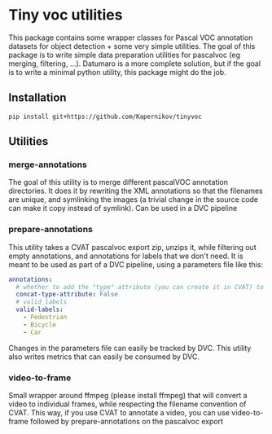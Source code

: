 # Tiny voc utilities

This package contains some wrapper classes for Pascal VOC annotation datasets for object detection + some very simple utilities.
The goal of this package is to write simple data preparation utilities for pascalvoc (eg merging, filtering, ...). Datumaro is a more complete solution, but if the goal is to write a minimal python utility, this package might do the job.

## Installation

```shell
pip install git+https://github.com/Kapernikov/tinyvoc
```

## Utilities

### merge-annotations

The goal of this utility is to merge different pascalVOC annotation directories. It does it by rewriting the XML annotations so that the filenames are unique, and symlinking the images (a trivial change in the source code can make it copy instead of symlink). Can be used in a DVC pipeline

### prepare-annotations

This utility takes a CVAT pascalvoc export zip, unzips it, while filtering out empty annotations, and annotations for labels that we don't need. It is meant to be used as part of a DVC pipeline, using a parameters file like this:

```yaml
annotations:
  # whether to add the "type" attribute (you can create it in CVAT) to the class names of the objects
  concat-type-attribute: False
  # valid labels
  valid-labels:
    - Pedestrian
    - Bicycle
    - Car
```

Changes in the parameters file can easily be tracked by DVC. This utility also writes metrics that can easily be consumed by DVC.

### video-to-frame

Small wrapper around ffmpeg (please install ffmpeg) that will convert a video to individual frames, while respecting the filename convention of CVAT.
This way, if you use CVAT to annotate a video, you can use video-to-frame followed by prepare-annotations on the pascalvoc export

